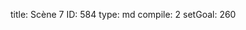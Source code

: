 title:          Scène 7
ID:             584
type:           md
compile:        2
setGoal:        260


